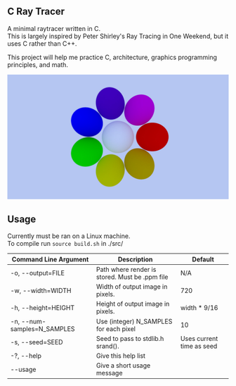 C Ray Tracer
--
A minimal raytracer written in C.  
This is largely inspired by Peter Shirley's Ray Tracing in One Weekend, but it uses C rather than C++.  

This project will help me practice C, architecture, graphics programming principles, and math.  

![A demo scene](./examples/ex.jpg)

Usage
---
Currently must be ran on a Linux machine.  
To compile run `source build.sh` in ./src/

| Command Line Argument | Description | Default |
--- | --- | ---
| -o, --output=FILE          | Path where render is stored. Must be .ppm file | N/A |
| -w, --width=WIDTH          | Width of output image in pixels. | 720 |
| -h, --height=HEIGHT        | Height of output image in pixels. | width * 9/16  |
| -n, --num-samples=N_SAMPLES  | Use (integer) N_SAMPLES for each pixel | 10 |
| -s, --seed=SEED              | Seed to pass to stdlib.h srand(). | Uses current time as seed|
| -?, --help                   | Give this help list |
| --usage                  | Give a short usage message |


